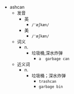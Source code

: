 - ashcan
  - 发音
    - 英
      - `/'æʃkæn/`
    - 美
      - `/'æʃkæn/`
  - 词义
    - n.
      - 垃圾桶,深水炸弹
        - `a  garbage can `
  - 近义词
    - n.
      - 垃圾桶；深水炸弹
        - `trashcan`
        - `garbage bin`
